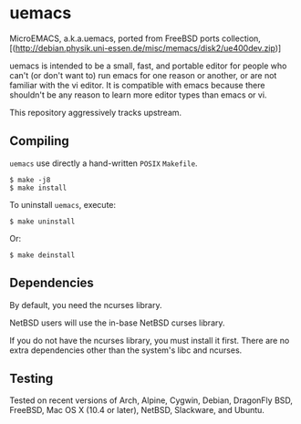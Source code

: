 uemacs
======

MicroEMACS, a.k.a.uemacs, ported from FreeBSD ports collection, [(http://debian.physik.uni-essen.de/misc/memacs/disk2/ue400dev.zip)]

uemacs is intended to be a small, fast, and portable editor for people who
can't (or don't want to) run emacs for one reason or another, or are not
familiar with the vi editor. It is compatible with emacs because there
shouldn't be any reason to learn more editor types than emacs or vi.

This repository aggressively tracks upstream.

Compiling
---------
`uemacs` use directly a hand-written `POSIX` `Makefile`.
```
$ make -j8
$ make install
```

To uninstall `uemacs`, execute:

```
$ make uninstall
```
Or:

```
$ make deinstall
```

Dependencies
------------
By default, you need the ncurses library.

NetBSD users will use the in-base NetBSD curses library.

If you do not have the ncurses library, you must install it first.
There are no extra dependencies other than the system's libc and ncurses.

Testing
-------
Tested on recent versions of Arch, Alpine, Cygwin, Debian, DragonFly BSD,
FreeBSD, Mac OS X (10.4 or later), NetBSD, Slackware, and Ubuntu.
